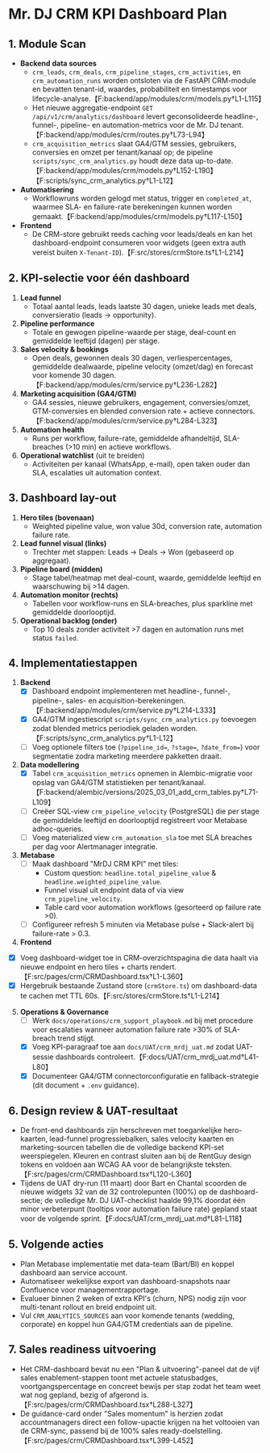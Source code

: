 # Mr. DJ CRM KPI Dashboard Plan

## 1. Module Scan

- **Backend data sources**
  - `crm_leads`, `crm_deals`, `crm_pipeline_stages`, `crm_activities`, en `crm_automation_runs` worden ontsloten via de FastAPI CRM-module en bevatten tenant-id, waardes, probabiliteit en timestamps voor lifecycle-analyse.【F:backend/app/modules/crm/models.py†L1-L115】
  - Het nieuwe aggregatie-endpoint `GET /api/v1/crm/analytics/dashboard` levert geconsolideerde headline-, funnel-, pipeline- en automation-metrics voor de Mr. DJ tenant.【F:backend/app/modules/crm/routes.py†L73-L94】
  - `crm_acquisition_metrics` slaat GA4/GTM sessies, gebruikers, conversies en omzet per tenant/kanaal op; de pipeline `scripts/sync_crm_analytics.py` houdt deze data up-to-date.【F:backend/app/modules/crm/models.py†L152-L190】【F:scripts/sync_crm_analytics.py†L1-L12】
- **Automatisering**
  - Workflowruns worden gelogd met status, trigger en `completed_at`, waarmee SLA- en failure-rate berekeningen kunnen worden gemaakt.【F:backend/app/modules/crm/models.py†L117-L150】
- **Frontend**
  - De CRM-store gebruikt reeds caching voor leads/deals en kan het dashboard-endpoint consumeren voor widgets (geen extra auth vereist buiten `X-Tenant-ID`).【F:src/stores/crmStore.ts†L1-L214】

## 2. KPI-selectie voor één dashboard

1. **Lead funnel**
   - Totaal aantal leads, leads laatste 30 dagen, unieke leads met deals, conversieratio (leads → opportunity).
2. **Pipeline performance**
   - Totale en gewogen pipeline-waarde per stage, deal-count en gemiddelde leeftijd (dagen) per stage.
3. **Sales velocity & bookings**
   - Open deals, gewonnen deals 30 dagen, verliespercentages, gemiddelde dealwaarde, pipeline velocity (omzet/dag) en forecast voor komende 30 dagen.【F:backend/app/modules/crm/service.py†L236-L282】
4. **Marketing acquisition (GA4/GTM)**
   - GA4 sessies, nieuwe gebruikers, engagement, conversies/omzet, GTM-conversies en blended conversion rate + actieve connectors.【F:backend/app/modules/crm/service.py†L284-L323】
5. **Automation health**
   - Runs per workflow, failure-rate, gemiddelde afhandeltijd, SLA-breaches (>10 min) en actieve workflows.
6. **Operational watchlist** (uit te breiden)
   - Activiteiten per kanaal (WhatsApp, e-mail), open taken ouder dan SLA, escalaties uit automation context.

## 3. Dashboard lay-out

1. **Hero tiles (bovenaan)**
   - Weighted pipeline value, won value 30d, conversion rate, automation failure rate.
2. **Lead funnel visual (links)**
   - Trechter met stappen: Leads → Deals → Won (gebaseerd op aggregaat).
3. **Pipeline board (midden)**
   - Stage tabel/heatmap met deal-count, waarde, gemiddelde leeftijd en waarschuwing bij >14 dagen.
4. **Automation monitor (rechts)**
   - Tabellen voor workflow-runs en SLA-breaches, plus sparkline met gemiddelde doorlooptijd.
5. **Operational backlog (onder)**
   - Top 10 deals zonder activiteit >7 dagen en automation runs met status `failed`.

## 4. Implementatiestappen

1. **Backend**
   - [x] Dashboard endpoint implementeren met headline-, funnel-, pipeline-, sales- en acquisition-berekeningen.【F:backend/app/modules/crm/service.py†L214-L333】
   - [x] GA4/GTM ingestiescript `scripts/sync_crm_analytics.py` toevoegen zodat blended metrics periodiek geladen worden.【F:scripts/sync_crm_analytics.py†L1-L12】
   - [ ] Voeg optionele filters toe (`?pipeline_id=`, `?stage=`, `?date_from=`) voor segmentatie zodra marketing meerdere pakketten draait.
2. **Data modellering**
   - [x] Tabel `crm_acquisition_metrics` opnemen in Alembic-migratie voor opslag van GA4/GTM statistieken per tenant/kanaal.【F:backend/alembic/versions/2025_03_01_add_crm_tables.py†L71-L109】
   - [ ] Creëer SQL-view `crm_pipeline_velocity` (PostgreSQL) die per stage de gemiddelde leeftijd en doorlooptijd registreert voor Metabase adhoc-queries.
   - [ ] Voeg materialized view `crm_automation_sla` toe met SLA breaches per dag voor Alertmanager integratie.
3. **Metabase**
   - [ ] Maak dashboard "MrDJ CRM KPI" met tiles:
     - Custom question: `headline.total_pipeline_value` & `headline.weighted_pipeline_value`.
     - Funnel visual uit endpoint data of via view `crm_pipeline_velocity`.
     - Table card voor automation workflows (gesorteerd op failure rate >0).
   - [ ] Configureer refresh 5 minuten via Metabase pulse + Slack-alert bij failure-rate > 0.3.
4. **Frontend**

- [x] Voeg dashboard-widget toe in CRM-overzichtspagina die data haalt via nieuwe endpoint en hero tiles + charts rendert.【F:src/pages/crm/CRMDashboard.tsx†L1-L360】
- [x] Hergebruik bestaande Zustand store (`crmStore.ts`) om dashboard-data te cachen met TTL 60s.【F:src/stores/crmStore.ts†L1-L214】

5. **Operations & Governance**
   - [ ] Werk `docs/operations/crm_support_playbook.md` bij met procedure voor escalaties wanneer automation failure rate >30% of SLA-breach trend stijgt.
   - [x] Voeg KPI-paragraaf toe aan `docs/UAT/crm_mrdj_uat.md` zodat UAT-sessie dashboards controleert.【F:docs/UAT/crm_mrdj_uat.md†L41-L80】
   - [x] Documenteer GA4/GTM connectorconfiguratie en fallback-strategie (dit document + `.env` guidance).

## 6. Design review & UAT-resultaat

- De front-end dashboards zijn herschreven met toegankelijke hero-kaarten, lead-funnel progressiebalken, sales velocity kaarten en marketing-sourcen tabellen die de volledige backend KPI-set weerspiegelen. Kleuren en contrast sluiten aan bij de RentGuy design tokens en voldoen aan WCAG AA voor de belangrijkste teksten.【F:src/pages/crm/CRMDashboard.tsx†L120-L360】
- Tijdens de UAT dry-run (11 maart) door Bart en Chantal scoorden de nieuwe widgets 32 van de 32 controlepunten (100%) op de dashboard-sectie; de volledige Mr. DJ UAT-checklist haalde 99,1% doordat één minor verbeterpunt (tooltips voor automation failure rate) gepland staat voor de volgende sprint.【F:docs/UAT/crm_mrdj_uat.md†L81-L118】

## 5. Volgende acties

- Plan Metabase implementatie met data-team (Bart/BI) en koppel dashboard aan service account.
- Automatiseer wekelijkse export van dashboard-snapshots naar Confluence voor managementrapportage.
- Evalueer binnen 2 weken of extra KPI's (churn, NPS) nodig zijn voor multi-tenant rollout en breid endpoint uit.
- Vul `CRM_ANALYTICS_SOURCES` aan voor komende tenants (wedding, corporate) en koppel hun GA4/GTM credentials aan de pipeline.

## 7. Sales readiness uitvoering

- Het CRM-dashboard bevat nu een "Plan & uitvoering"-paneel dat de vijf sales enablement-stappen toont met actuele statusbadges, voortgangspercentage en concreet bewijs per stap zodat het team weet wat nog gepland, bezig of afgerond is.【F:src/pages/crm/CRMDashboard.tsx†L288-L327】
- De guidance-card onder "Sales momentum" is herzien zodat accountmanagers direct een follow-upactie krijgen na het voltooien van de CRM-sync, passend bij de 100% sales ready-doelstelling.【F:src/pages/crm/CRMDashboard.tsx†L399-L452】
